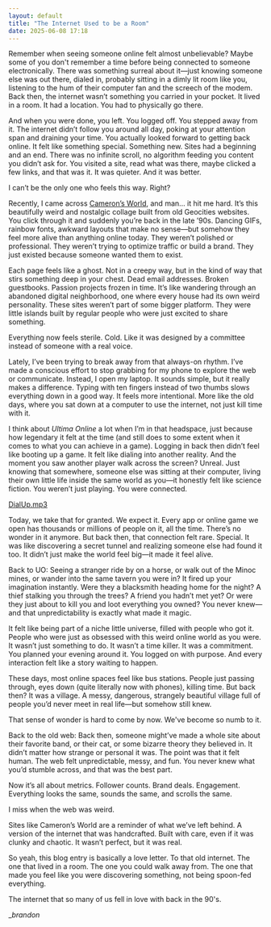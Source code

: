 ```yaml
---
layout: default
title: "The Internet Used to be a Room"
date: 2025-06-08 17:18
---
```


Remember when seeing someone online felt almost unbelievable? Maybe some of you don't remember a time before being connected to someone electronically. There was something surreal about it—just knowing someone else was out there, dialed in, probably sitting in a dimly lit room like you, listening to the hum of their computer fan and the screech of the modem. Back then, the internet wasn’t something you carried in your pocket. It lived in a room. It had a location. You had to physically go there.

And when you were done, you left. You logged off. You stepped away from it. The internet didn’t follow you around all day, poking at your attention span and draining your time. You actually looked forward to getting back online. It felt like something special. Something new. Sites had a beginning and an end. There was no infinite scroll, no algorithm feeding you content you didn’t ask for. You visited a site, read what was there, maybe clicked a few links, and that was it. It was quieter. And it was better.

I can’t be the only one who feels this way. Right?

Recently, I came across [Cameron’s World](https://www.cameronsworld.net), and man… it hit me hard. It’s this beautifully weird and nostalgic collage built from old Geocities websites. You click through it and suddenly you’re back in the late ’90s. Dancing GIFs, rainbow fonts, awkward layouts that make no sense—but somehow they feel more alive than anything online today. They weren’t polished or professional. They weren’t trying to optimize traffic or build a brand. They just existed because someone wanted them to exist.

Each page feels like a ghost. Not in a creepy way, but in the kind of way that stirs something deep in your chest. Dead email addresses. Broken guestbooks. Passion projects frozen in time. It’s like wandering through an abandoned digital neighborhood, one where every house had its own weird personality. These sites weren’t part of some bigger platform. They were little islands built by regular people who were just excited to share something.

Everything now feels sterile. Cold. Like it was designed by a committee instead of someone with a real voice.

Lately, I’ve been trying to break away from that always-on rhythm. I’ve made a conscious effort to stop grabbing for my phone to explore the web or communicate. Instead, I open my laptop. It sounds simple, but it really makes a difference. Typing with ten fingers instead of two thumbs slows everything down in a good way. It feels more intentional. More like the old days, where you sat down at a computer to use the internet, not just kill time with it.

I think about _Ultima Online_ a lot when I’m in that headspace, just because how legendary it felt at the time (and still does to some extent when it comes to what you can achieve in a game). Logging in back then didn’t feel like booting up a game. It felt like dialing into another reality. And the moment you saw another player walk across the screen? Unreal. Just knowing that somewhere, someone else was sitting at their computer, living their own little life inside the same world as you—it honestly felt like science fiction. You weren’t just playing. You were connected.

[DialUp.mp3](/audio/dialup.mp3)

Today, we take that for granted. We expect it. Every app or online game we open has thousands or millions of people on it, all the time. There’s no wonder in it anymore. But back then, that connection felt rare. Special. It was like discovering a secret tunnel and realizing someone else had found it too. It didn’t just make the world feel big—it made it feel alive.

Back to UO: Seeing a stranger ride by on a horse, or walk out of the Minoc mines, or wander into the same tavern you were in? It fired up your imagination instantly. Were they a blacksmith heading home for the night? A thief stalking you through the trees? A friend you hadn’t met yet? Or were they just about to kill you and loot everything you owned? You never knew—and that unpredictability is exactly what made it magic.

It felt like being part of a niche little universe, filled with people who got it. People who were just as obsessed with this weird online world as you were. It wasn’t just something to do. It wasn’t a time killer. It was a commitment. You planned your evening around it. You logged on with purpose. And every interaction felt like a story waiting to happen.

These days, most online spaces feel like bus stations. People just passing through, eyes down (quite literally now with phones), killing time. But back then? It was a village. A messy, dangerous, strangely beautiful village full of people you’d never meet in real life—but somehow still knew.

That sense of wonder is hard to come by now. We've become so numb to it.

Back to the old web: Back then, someone might’ve made a whole site about their favorite band, or their cat, or some bizarre theory they believed in. It didn’t matter how strange or personal it was. The point was that it felt human. The web felt unpredictable, messy, and fun. You never knew what you’d stumble across, and that was the best part.

Now it’s all about metrics. Follower counts. Brand deals. Engagement. Everything looks the same, sounds the same, and scrolls the same.

I miss when the web was weird.

Sites like Cameron’s World are a reminder of what we’ve left behind. A version of the internet that was handcrafted. Built with care, even if it was clunky and chaotic. It wasn’t perfect, but it was real.

So yeah, this blog entry is basically a love letter. To that old internet. The one that lived in a room. The one you could walk away from. The one that made you feel like you were discovering something, not being spoon-fed everything.

The internet that so many of us fell in love with back in the 90's.

__brandon_
